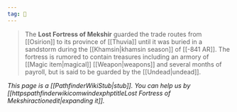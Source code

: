 ```yaml
---
tag: 🏰
---
```

> The **Lost Fortress of Mekshir** guarded the trade routes from [[Osirion]] to its province of [[Thuvia]] until it was buried in a sandstorm during the [[Khamsin|khamsin season]] of [[-841 AR]]. The fortress is rumored to contain treasures including an armory of [[Magic item|magical]] [[Weapon|weapons]] and several months of payroll, but is said to be guarded by the [[Undead|undead]].



*This page is a [[PathfinderWikiStub|stub]]. You can help us by [[httpspathfinderwikicomwindexphptitleLost Fortress of Mekshiractionedit|expanding it]].*








